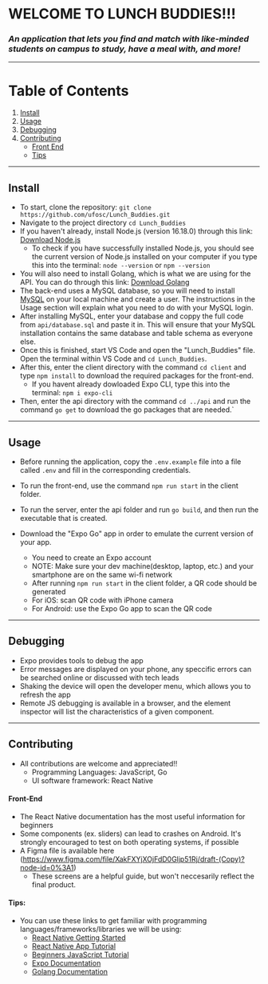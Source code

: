 # WELCOME TO LUNCH BUDDIES!!!
### _An application that lets you find and match with like-minded students on campus to study, have a meal with, and more!_
---
# Table of Contents
1. [Install](#install)
2. [Usage](#usage)
3. [Debugging](#debugging)
4. [Contributing](#contributing)
    - [Front End](#front-end)
    - [Tips](#tips)

---
## Install

- To start, clone the repository: `git clone https://github.com/ufosc/Lunch_Buddies.git`
- Navigate to the project directory `cd Lunch_Buddies`
- If you haven't already, install Node.js (version 16.18.0) through this link: [Download Node.js](https://nodejs.org/en/)
    - To check if you have successfully installed Node.js, you should see the current version of Node.js installed on your computer if you type this into the terminal: 
    `node --version` or `npm --version`
- You will also need to install Golang, which is what we are using for the API. You can do through this link: [Download Golang](https://go.dev/dl/)
- The back-end uses a MySQL database, so you will need to install [MySQL](https://dev.mysql.com/downloads/windows/installer/8.0.html) on your local machine and create a user. The instructions in the Usage section will explain what you need to do with your MySQL login. 
- After installing MySQL, enter your database and coppy the full code from `api/database.sql` and paste it in. This will ensure that your MySQL installation contains the same database and table schema as everyone else. 
- Once this is finished, start VS Code and open the "Lunch_Buddies" file. Open the terminal within VS Code and `cd Lunch_Buddies`. 
- After this, enter the client directory with the command `cd client` and type `npm install` to download the required packages for the front-end.
    - If you havent already dowloaded Expo CLI, type this into the terminal: `npm i expo-cli`
- Then, enter the api directory with the command `cd ../api` and run the command `go get` to download the go packages that are needed.`
    
---
## Usage
- Before running the application, copy the `.env.example` file into a file called `.env` and fill in the corresponding credentials.
- To run the front-end, use the command `npm run start` in the client folder.
- To run the server, enter the api folder and run `go build`, and then run the executable that is created.

- Download the "Expo Go" app in order to emulate the current version of your app.
    - You need to create an Expo account
    - NOTE: Make sure your dev machine(desktop, laptop, etc.) and your smartphone are on the same wi-fi network
    - After running `npm run start` in the client folder, a QR code should be generated  
    - For iOS: scan QR code with iPhone camera
    - For Android: use the Expo Go app to scan the QR code
    
---    
## Debugging
- Expo provides tools to debug the app
- Error messages are displayed on your phone, any speccific errors can be searched online or discussed with tech leads
- Shaking the device will open the developer menu, which allows you to refresh the app
- Remote JS debugging is available in a browser, and the element inspector will list the characteristics of a given component.

---
## Contributing
- All contributions are welcome and appreciated!!
    - Programming Languages: JavaScript, Go
    - UI software framework: React Native
    
#### Front-End
- The React Native documentation has the most useful information for beginners
- Some components (ex. sliders) can lead to crashes on Android. It's strongly encouraged to test on both operating systems, if possible
- A Figma file is available here (https://www.figma.com/file/XakFXYjXOjFdD0Gljp51Rj/draft-(Copy)?node-id=0%3A1) 
    - These screens are a helpful guide, but won't neccesarily reflect the final product.

#### Tips:
- You can use these links to get familiar with programming languages/frameworks/libraries we will be using:
    - [React Native Getting Started](https://reactnative.dev/docs/environment-setup)
    - [React Native App Tutorial](https://www.youtube.com/watch?v=0-S5a0eXPoc)
    - [Beginners JavaScript Tutorial](https://www.youtube.com/watch?v=PkZNo7MFNFg&t=2783s)
    - [Expo Documentation](https://docs.expo.dev/)
    - [Golang Documentation](https://go.dev/doc/)
   
   
